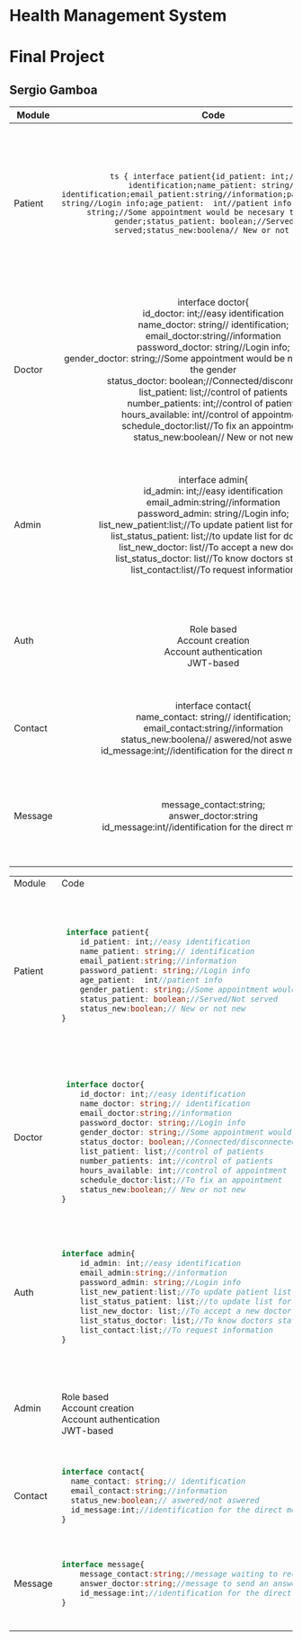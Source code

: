 # Health Management System
# Final Project
## Sergio Gamboa

| Module   | Code |Description |
| ---------------- | :--: | ---: |
| Patient  | ```ts { interface patient{id_patient: int;//easy identification;name_patient: string// identification;email_patient:string//information;password_patient: string//Login info;age_patient:  int//patient info;gender_patient: string;//Some appointment would be necesary to know the gender;status_patient: boolean;//Served/Not served;status_new:boolena// New or not new}```|    This module is necessary beacause it will be the main user of the app, we need a way to identication, that provide us the main information about the user and a way to login into the system. |
| Doctor  | interface doctor{<br>id_doctor: int;//easy identification<br> name_doctor: string// identification;<br> email_doctor:string//information<br> password_doctor: string//Login info; <br> gender_doctor: string;//Some appointment would be necesary to know the gender <br>status_doctor: boolean;//Connected/disconnected <br>list_patient: list;//control of patients<br> number_patients: int;//control of patients<br> hours_available: int//control of appointment <br> schedule_doctor:list//To fix an appointment   <br> status_new:boolean// New or not new   | This module is important beacause the doctor will be able to give tha available hours and days, they will be able to see the active patients and a to put their status to answer a possible quickly contact  |
| Admin | interface admin{<br>id_admin: int;//easy identification <br> email_admin:string//information<br> password_admin: string//Login info;<br> list_new_patient:list;//To update patient list for doctors <br>list_status_patient: list;//to update list for doctors<br>list_new_doctor: list//To accept a new doctor  <br>list_status_doctor: list//To know doctors status <br> list_contact:list//To request information |  This module is necessary for the control of the updated list of patients and doctor, the admin will be able to see the status of both and match the doctors and patients    |
| Auth   | <br> Role based <br>Account creation <br> Account authentication<br> JWT-based  |   This module is necessary for upload new users of the appa and provide authentyfication in the platform   |
| Contact  |  interface contact{<br> name_contact: string// identification;<br> email_contact:string//information<br> status_new:boolena// aswered/not aswered<br>id_message:int;//identification for the direct message   |  Optional: It will helps to exchange direct message between user contacts and doctor/admin    |
| Message  | message_contact:string;<br>answer_doctor:string<br>id_message:int//identification for the direct message     |   This module is necesary to contain the text of the message and match aswer and question for users   |
|  |     |     |


<table>
<tr>
    <td> Module </td> <td> Code </td><td> Description</td>
</tr>
<tr>
<td> Patient </td>
<td>


```ts

 interface patient{
    id_patient: int;//easy identification
    name_patient: string;// identification
    email_patient:string;//information
    password_patient: string;//Login info
    age_patient:  int//patient info
    gender_patient: string;//Some appointment would be necesary to know the gender
    status_patient: boolean;//Served/Not served
    status_new:boolean;// New or not new
}
```


</td>
    <td> This module is necessary beacause it will be the main user of the app, we need a way to identication, that provide us the main information about the user and a way to login into the system. </td>
</tr>

    
<tr>
<td> Doctor </td>
<td>


```ts

 interface doctor{
    id_doctor: int;//easy identification 
    name_doctor: string;// identification
    email_doctor:string;//information
    password_doctor: string;//Login info
    gender_doctor: string;//Some appointment would be necesary to know the gender
    status_doctor: boolean;//Connected/disconnected 
    list_patient: list;//control of patients
    number_patients: int;//control of patients 
    hours_available: int;//control of appointment 
    schedule_doctor:list;//To fix an appointment
    status_new:boolean;// New or not new  
}
```


</td>
    <td> This module is important beacause the doctor will be able to give tha available hours and days, they will be able to see the active patients and a to put their status to answer a possible quickly contact. </td>
</tr>

    
<tr>
<td> Auth </td>
<td>


```ts

interface admin{
    id_admin: int;//easy identification 
    email_admin:string;//information
    password_admin: string;//Login info
    list_new_patient:list;//To update patient list for doctors
    list_status_patient: list;//to update list for doctors
    list_new_doctor: list;//To accept a new doctor
    list_status_doctor: list;//To know doctors status
    list_contact:list;//To request information
}
```


</td>
    <td> This module is necessary for the control of the updated list of patients and doctor, the admin will be able to see the status of both and match the doctors and patients. </td>
</tr>
    
<tr>
<td> Admin </td>
<td>


<br> Role based <br>Account creation <br> Account authentication<br> JWT-based 


</td>
    <td> This module is necessary for upload new users of the appa and provide authentyfication in the platform </td>
</tr>
    
 <tr>
<td> Contact </td>
<td>

    
```ts    
interface contact{
  name_contact: string;// identification
  email_contact:string;//information
  status_new:boolean;// aswered/not aswered
  id_message:int;//identification for the direct message
}
```


</td>
    <td> Optional: It will helps to exchange direct message between user contacts and doctor/admin </td>
</tr>
<td> Message </td>
<td>

    
```ts    
interface message{
    message_contact:string;//message waiting to receive an answer
    answer_doctor:string;//message to send an answer
    id_message:int;//identification for the direct message
}
```


</td>
    <td> This module is necesary to contain the text of the message and match aswer and question for users </td>
</tr>
</table>


